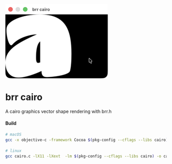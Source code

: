 <img src="./cairo.png" width="320" />

# brr cairo
A cairo graphics vector shape rendering with brr.h 

#### Build 
```bash
# macOS
gcc -x objective-c -framework Cocoa $(pkg-config --cflags --libs cairo) cairo.c -o cairo && ./cairo§

# linux
gcc cairo.c -lX11 -lXext  -lm $(pkg-config --cflags --libs cairo) -o cairo && ./cairo
```
